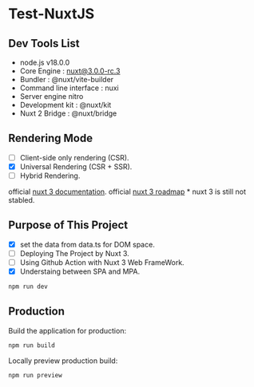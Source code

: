 # Test-NuxtJS

## Dev Tools List

- node.js v18.0.0
- Core Engine : nuxt@3.0.0-rc.3
- Bundler : @nuxt/vite-builder
- Command line interface : nuxi
- Server engine nitro
- Development kit : @nuxt/kit
- Nuxt 2 Bridge : @nuxt/bridge

## Rendering Mode 

- [ ] Client-side only rendering (CSR).
- [X] Universal Rendering (CSR + SSR).
- [ ] Hybrid Rendering.
 
official [nuxt 3 documentation](https://v3.nuxtjs.org).
official [nuxt 3 roadmap](https://v3.nuxtjs.org/community/roadmap) * nuxt 3 is still not stabled.

## Purpose of This Project

- [X] set the data from data.ts for DOM space.
- [ ] Deploying The Project by Nuxt 3. 
- [ ] Using Github Action with Nuxt 3 Web FrameWork.
- [X] Understaing between SPA and MPA. 

```bash
npm run dev
```

## Production

Build the application for production:

```bash
npm run build
```

Locally preview production build:

```bash
npm run preview
```